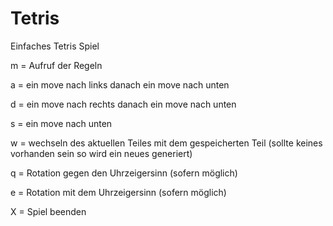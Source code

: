 # Tetris
Einfaches Tetris Spiel

m = Aufruf der Regeln

a = ein move nach links danach ein move nach unten

d = ein move nach rechts danach ein move nach unten

s = ein move nach unten

w = wechseln des aktuellen Teiles mit dem gespeicherten Teil (sollte keines vorhanden sein so wird ein neues generiert)

q = Rotation gegen den Uhrzeigersinn (sofern möglich)

e = Rotation mit dem Uhrzeigersinn (sofern möglich)

X = Spiel beenden
